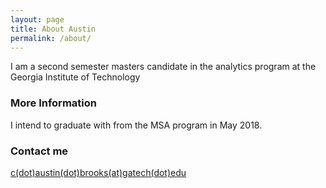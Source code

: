 ```yaml
---
layout: page
title: About Austin
permalink: /about/
---
```


I am a second semester masters candidate in the analytics program at the Georgia Institute of Technology

### More Information

I intend to graduate with from the MSA program in May 2018.

### Contact me

[c(dot)austin(dot)brooks(at)gatech(dot)edu](mailto:c.austin.brooks@gatech.edu)
